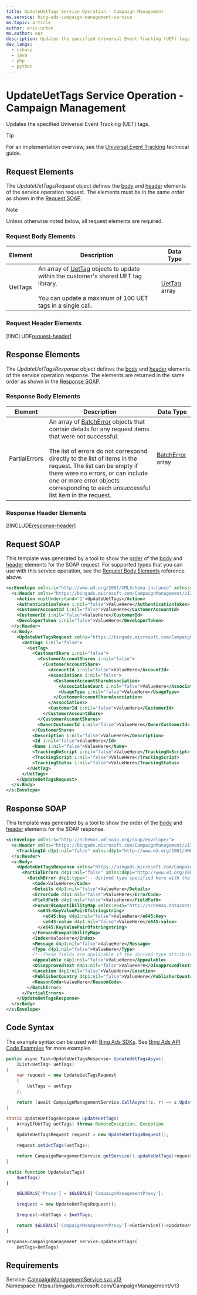 ```yaml
---
title: UpdateUetTags Service Operation - Campaign Management
ms.service: bing-ads-campaign-management-service
ms.topic: article
author: eric-urban
ms.author: eur
description: Updates the specified Universal Event Tracking (UET) tags.
dev_langs: 
  - csharp
  - java
  - php
  - python
---
```

# UpdateUetTags Service Operation - Campaign Management
Updates the specified Universal Event Tracking (UET) tags.

> [!TIP]
> For an implementation overview, see the [Universal Event Tracking](../guides/universal-event-tracking.md) technical guide.

## <a name="request"></a>Request Elements
The *UpdateUetTagsRequest* object defines the [body](#request-body) and [header](#request-header) elements of the service operation request. The elements must be in the same order as shown in the [Request SOAP](#request-soap). 

> [!NOTE]
> Unless otherwise noted below, all request elements are required.

### <a name="request-body"></a>Request Body Elements

|Element|Description|Data Type|
|-----------|---------------|-------------|
|<a name="uettags"></a>UetTags|An array of [UetTag](uettag.md) objects to update within the customer's shared UET tag library.<br/><br/>You can update a maximum of 100 UET tags in a single call.|[UetTag](uettag.md) array|

### <a name="request-header"></a>Request Header Elements
[!INCLUDE[request-header](./includes/request-header.md)]

## <a name="response"></a>Response Elements
The *UpdateUetTagsResponse* object defines the [body](#response-body) and [header](#response-header) elements of the service operation response. The elements are returned in the same order as shown in the [Response SOAP](#response-soap).

### <a name="response-body"></a>Response Body Elements

|Element|Description|Data Type|
|-----------|---------------|-------------|
|<a name="partialerrors"></a>PartialErrors|An array of [BatchError](batcherror.md) objects that contain details for any request items that were not successful.<br/><br/>The list of errors do not correspond directly to the list of items in the request. The list can be empty if there were no errors, or can include one or more error objects corresponding to each unsuccessful list item in the request.|[BatchError](batcherror.md) array|

### <a name="response-header"></a>Response Header Elements
[!INCLUDE[response-header](./includes/response-header.md)]

## <a name="request-soap"></a>Request SOAP
This template was generated by a tool to show the [order](../guides/services-protocol.md#element-order) of the [body](#request-body) and [header](#request-header) elements for the SOAP request. For supported types that you can use with this service operation, see the [Request Body Elements](#request-body) reference above.

```xml
<s:Envelope xmlns:i="http://www.w3.org/2001/XMLSchema-instance" xmlns:s="http://schemas.xmlsoap.org/soap/envelope/">
  <s:Header xmlns="https://bingads.microsoft.com/CampaignManagement/v13">
    <Action mustUnderstand="1">UpdateUetTags</Action>
    <AuthenticationToken i:nil="false">ValueHere</AuthenticationToken>
    <CustomerAccountId i:nil="false">ValueHere</CustomerAccountId>
    <CustomerId i:nil="false">ValueHere</CustomerId>
    <DeveloperToken i:nil="false">ValueHere</DeveloperToken>
  </s:Header>
  <s:Body>
    <UpdateUetTagsRequest xmlns="https://bingads.microsoft.com/CampaignManagement/v13">
      <UetTags i:nil="false">
        <UetTag>
          <CustomerShare i:nil="false">
            <CustomerAccountShares i:nil="false">
              <CustomerAccountShare>
                <AccountId i:nil="false">ValueHere</AccountId>
                <Associations i:nil="false">
                  <CustomerAccountShareAssociation>
                    <AssociationCount i:nil="false">ValueHere</AssociationCount>
                    <UsageType i:nil="false">ValueHere</UsageType>
                  </CustomerAccountShareAssociation>
                </Associations>
                <CustomerId i:nil="false">ValueHere</CustomerId>
              </CustomerAccountShare>
            </CustomerAccountShares>
            <OwnerCustomerId i:nil="false">ValueHere</OwnerCustomerId>
          </CustomerShare>
          <Description i:nil="false">ValueHere</Description>
          <Id i:nil="false">ValueHere</Id>
          <Name i:nil="false">ValueHere</Name>
          <TrackingNoScript i:nil="false">ValueHere</TrackingNoScript>
          <TrackingScript i:nil="false">ValueHere</TrackingScript>
          <TrackingStatus i:nil="false">ValueHere</TrackingStatus>
        </UetTag>
      </UetTags>
    </UpdateUetTagsRequest>
  </s:Body>
</s:Envelope>
```

## <a name="response-soap"></a>Response SOAP
This template was generated by a tool to show the order of the [body](#response-body) and [header](#response-header) elements for the SOAP response.

```xml
<s:Envelope xmlns:s="http://schemas.xmlsoap.org/soap/envelope/">
  <s:Header xmlns="https://bingads.microsoft.com/CampaignManagement/v13">
    <TrackingId d3p1:nil="false" xmlns:d3p1="http://www.w3.org/2001/XMLSchema-instance">ValueHere</TrackingId>
  </s:Header>
  <s:Body>
    <UpdateUetTagsResponse xmlns="https://bingads.microsoft.com/CampaignManagement/v13">
      <PartialErrors d4p1:nil="false" xmlns:d4p1="http://www.w3.org/2001/XMLSchema-instance">
        <BatchError d4p1:type="-- derived type specified here with the appropriate prefix --">
          <Code>ValueHere</Code>
          <Details d4p1:nil="false">ValueHere</Details>
          <ErrorCode d4p1:nil="false">ValueHere</ErrorCode>
          <FieldPath d4p1:nil="false">ValueHere</FieldPath>
          <ForwardCompatibilityMap xmlns:e645="http://schemas.datacontract.org/2004/07/System.Collections.Generic" d4p1:nil="false">
            <e645:KeyValuePairOfstringstring>
              <e645:key d4p1:nil="false">ValueHere</e645:key>
              <e645:value d4p1:nil="false">ValueHere</e645:value>
            </e645:KeyValuePairOfstringstring>
          </ForwardCompatibilityMap>
          <Index>ValueHere</Index>
          <Message d4p1:nil="false">ValueHere</Message>
          <Type d4p1:nil="false">ValueHere</Type>
          <!--These fields are applicable if the derived type attribute is set to EditorialError-->
          <Appealable d4p1:nil="false">ValueHere</Appealable>
          <DisapprovedText d4p1:nil="false">ValueHere</DisapprovedText>
          <Location d4p1:nil="false">ValueHere</Location>
          <PublisherCountry d4p1:nil="false">ValueHere</PublisherCountry>
          <ReasonCode>ValueHere</ReasonCode>
        </BatchError>
      </PartialErrors>
    </UpdateUetTagsResponse>
  </s:Body>
</s:Envelope>
```

## <a name="example"></a>Code Syntax
The example syntax can be used with [Bing Ads SDKs](../guides/client-libraries.md). See [Bing Ads API Code Examples](../guides/code-examples.md) for more examples.
```csharp
public async Task<UpdateUetTagsResponse> UpdateUetTagsAsync(
	IList<UetTag> uetTags)
{
	var request = new UpdateUetTagsRequest
	{
		UetTags = uetTags
	};

	return (await CampaignManagementService.CallAsync((s, r) => s.UpdateUetTagsAsync(r), request));
}
```
```java
static UpdateUetTagsResponse updateUetTags(
	ArrayOfUetTag uetTags) throws RemoteException, Exception
{
	UpdateUetTagsRequest request = new UpdateUetTagsRequest();

	request.setUetTags(uetTags);

	return CampaignManagementService.getService().updateUetTags(request);
}
```
```php
static function UpdateUetTags(
	$uetTags)
{

	$GLOBALS['Proxy'] = $GLOBALS['CampaignManagementProxy'];

	$request = new UpdateUetTagsRequest();

	$request->UetTags = $uetTags;

	return $GLOBALS['CampaignManagementProxy']->GetService()->UpdateUetTags($request);
}
```
```python
response=campaignmanagement_service.UpdateUetTags(
	UetTags=UetTags)
```

## Requirements
Service: [CampaignManagementService.svc v13](https://campaign.api.bingads.microsoft.com/Api/Advertiser/CampaignManagement/v13/CampaignManagementService.svc)  
Namespace: https\://bingads.microsoft.com/CampaignManagement/v13  

